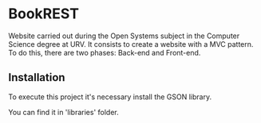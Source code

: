 # BookREST

Website carried out during the Open Systems subject in the Computer Science degree at URV.
It consists to create a website with a MVC pattern. To do this, there are two phases: Back-end and Front-end.

## Installation

To execute this project it's necessary install the GSON library.

You can find it in 'libraries' folder.
